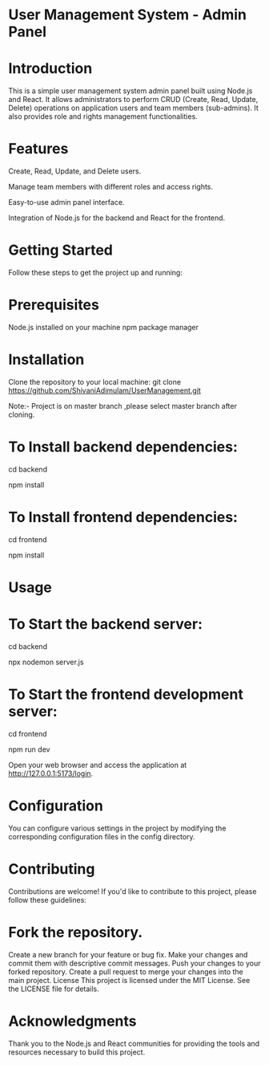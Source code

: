 # User Management System - Admin Panel

# Introduction
This is a simple user management system admin panel built using Node.js and React. It allows administrators to perform CRUD (Create, Read, Update, Delete) operations on application users and team members (sub-admins). It also provides role and rights management functionalities.

# Features
Create, Read, Update, and Delete users.

Manage team members with different roles and access rights.

Easy-to-use admin panel interface.

Integration of Node.js for the backend and React for the frontend.

# Getting Started
Follow these steps to get the project up and running:

# Prerequisites
Node.js installed on your machine
npm package manager

# Installation
Clone the repository to your local machine:
git clone https://github.com/ShivaniAdimulam/UserManagement.git

Note:- Project is on master branch ,please select master branch after cloning.



# To Install backend dependencies:

cd backend

npm install


# To Install frontend dependencies:

cd frontend

npm install

# Usage
# To Start the backend server:

cd backend

npx nodemon server.js


# To Start the frontend development server:

cd frontend

npm run dev

Open your web browser and access the application at http://127.0.0.1:5173/login.

# Configuration
You can configure various settings in the project by modifying the corresponding configuration files in the config directory.

# Contributing
Contributions are welcome! If you'd like to contribute to this project, please follow these guidelines:

# Fork the repository.
Create a new branch for your feature or bug fix.
Make your changes and commit them with descriptive commit messages.
Push your changes to your forked repository.
Create a pull request to merge your changes into the main project.
License
This project is licensed under the MIT License. See the LICENSE file for details.

# Acknowledgments
Thank you to the Node.js and React communities for providing the tools and resources necessary to build this project.
